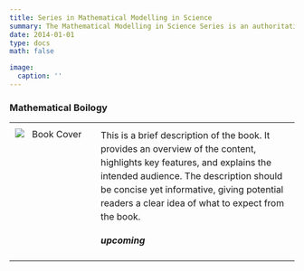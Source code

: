 ```yaml
---
title: Series in Mathematical Modelling in Science
summary: The Mathematical Modelling in Science Series is an authoritative collection of textbooks and reference works designed to explore the role of mathematical models in understanding and solving complex problems across various scientific disciplines.
date: 2014-01-01
type: docs
math: false

image:
  caption: ''
---
```



<style>
  table {
    width: 100%;
    border-collapse: collapse;
  }

  td {
    vertical-align: top;
    padding: 10px;
  }

  .left-cell {
    width: 30%;
    text-align: center;
  }

  .right-cell {
    width: 70%;
    vertical-align: middle;
  }

  .book-cover {
    max-width: 100%;
    height: auto;
    display: block;
    margin: 0 auto;
  }

  .book-description {
    font-size: 1em;
    line-height: 1.5;
    margin-bottom: 20px;
  }

  .button-container {
    margin-top: 10px;
  }

  .button {
    display: inline-block;
    padding: 5px 15px;
    font-size: 0.9em;
    text-align: center;
    text-decoration: none;
    color: white;
    background-color: #007BFF;
    border-radius: 5px;
    margin-right: 10px;
  }

  .button:hover {
    background-color: #0056b3;
  }

  .upcoming {
    font-weight: bold;
    font-style: italic;
  }
</style>

### Mathematical Boilogy

<table>
  <tr>
    <td class="left-cell">
      <img src="https://github.com/QuantFILab/pmarupanthorn/blob/07d2ccea5e5a4c554ed0f49a46456596e9bd1aed/content/book/MM/mthbio1.png?raw=true" alt="Book Cover" class="book-cover" />
    </td>
    <td class="right-cell">
      <div class="book-description">
        This is a brief description of the book. It provides an overview of the content, highlights key features, and explains the intended audience. The description should be concise yet informative, giving potential readers a clear idea of what to expect from the book.
      </div>
      </div>
    <p class="upcoming">upcoming</p>
    </td>
    </td>
  </tr>
</table>
